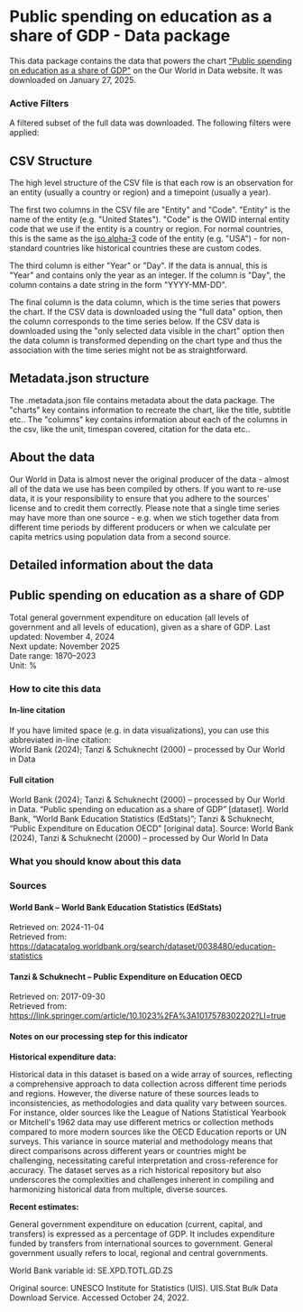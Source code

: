 # Public spending on education as a share of GDP - Data package

This data package contains the data that powers the chart ["Public spending on education as a share of GDP"](https://ourworldindata.org/grapher/total-government-expenditure-on-education-gdp?v=1&csvType=full&useColumnShortNames=false) on the Our World in Data website. It was downloaded on January 27, 2025.

### Active Filters

A filtered subset of the full data was downloaded. The following filters were applied:

## CSV Structure

The high level structure of the CSV file is that each row is an observation for an entity (usually a country or region) and a timepoint (usually a year).

The first two columns in the CSV file are "Entity" and "Code". "Entity" is the name of the entity (e.g. "United States"). "Code" is the OWID internal entity code that we use if the entity is a country or region. For normal countries, this is the same as the [iso alpha-3](https://en.wikipedia.org/wiki/ISO_3166-1_alpha-3) code of the entity (e.g. "USA") - for non-standard countries like historical countries these are custom codes.

The third column is either "Year" or "Day". If the data is annual, this is "Year" and contains only the year as an integer. If the column is "Day", the column contains a date string in the form "YYYY-MM-DD".

The final column is the data column, which is the time series that powers the chart. If the CSV data is downloaded using the "full data" option, then the column corresponds to the time series below. If the CSV data is downloaded using the "only selected data visible in the chart" option then the data column is transformed depending on the chart type and thus the association with the time series might not be as straightforward.

## Metadata.json structure

The .metadata.json file contains metadata about the data package. The "charts" key contains information to recreate the chart, like the title, subtitle etc.. The "columns" key contains information about each of the columns in the csv, like the unit, timespan covered, citation for the data etc..

## About the data

Our World in Data is almost never the original producer of the data - almost all of the data we use has been compiled by others. If you want to re-use data, it is your responsibility to ensure that you adhere to the sources' license and to credit them correctly. Please note that a single time series may have more than one source - e.g. when we stich together data from different time periods by different producers or when we calculate per capita metrics using population data from a second source.

## Detailed information about the data


## Public spending on education as a share of GDP
Total general government expenditure on education (all levels of government and all levels of education), given as a share of GDP.
Last updated: November 4, 2024  
Next update: November 2025  
Date range: 1870–2023  
Unit: %  


### How to cite this data

#### In-line citation
If you have limited space (e.g. in data visualizations), you can use this abbreviated in-line citation:  
World Bank (2024); Tanzi & Schuknecht (2000) – processed by Our World in Data

#### Full citation
World Bank (2024); Tanzi & Schuknecht (2000) – processed by Our World in Data. “Public spending on education as a share of GDP” [dataset]. World Bank, “World Bank Education Statistics (EdStats)”; Tanzi & Schuknecht, “Public Expenditure on Education OECD” [original data].
Source: World Bank (2024), Tanzi & Schuknecht (2000) – processed by Our World In Data

### What you should know about this data

### Sources

#### World Bank – World Bank Education Statistics (EdStats)
Retrieved on: 2024-11-04  
Retrieved from: https://datacatalog.worldbank.org/search/dataset/0038480/education-statistics  

#### Tanzi & Schuknecht – Public Expenditure on Education OECD
Retrieved on: 2017-09-30  
Retrieved from: https://link.springer.com/article/10.1023%2FA%3A1017578302202?LI=true  

#### Notes on our processing step for this indicator
**Historical expenditure data:**

Historical data in this dataset is based on a wide array of sources, reflecting a comprehensive approach to data collection across different time periods and regions. However, the diverse nature of these sources leads to inconsistencies, as methodologies and data quality vary between sources. For instance, older sources like the League of Nations Statistical Yearbook or Mitchell's 1962 data may use different metrics or collection methods compared to more modern sources like the OECD Education reports or UN surveys. This variance in source material and methodology means that direct comparisons across different years or countries might be challenging, necessitating careful interpretation and cross-reference for accuracy. The dataset serves as a rich historical repository but also underscores the complexities and challenges inherent in compiling and harmonizing historical data from multiple, diverse sources.

**Recent estimates:**

General government expenditure on education (current, capital, and transfers) is expressed as a percentage of GDP. It includes expenditure funded by transfers from international sources to government. General government usually refers to local, regional and central governments.

World Bank variable id: SE.XPD.TOTL.GD.ZS

Original source: UNESCO Institute for Statistics (UIS). UIS.Stat Bulk Data Download Service. Accessed October 24, 2022.


    